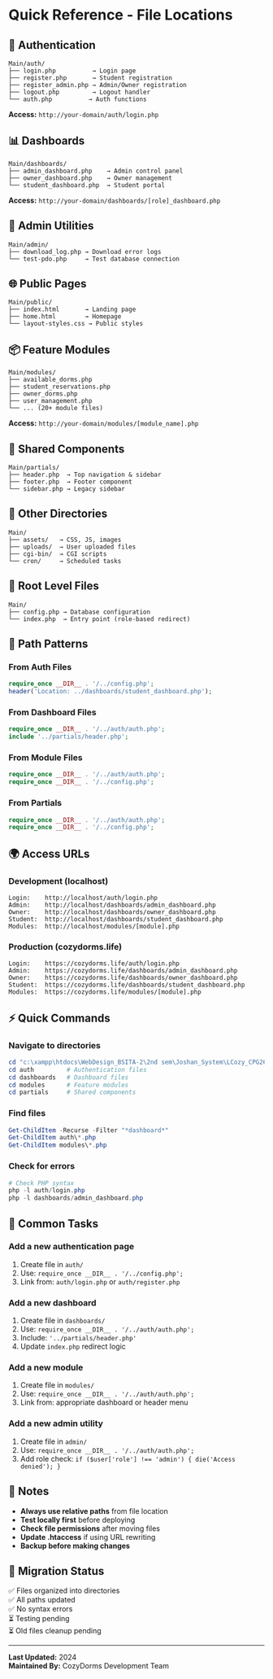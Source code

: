 # Quick Reference - File Locations

## 🔐 Authentication
```
Main/auth/
├── login.php          → Login page
├── register.php       → Student registration
├── register_admin.php → Admin/Owner registration
├── logout.php         → Logout handler
└── auth.php          → Auth functions
```

**Access:** `http://your-domain/auth/login.php`

## 📊 Dashboards
```
Main/dashboards/
├── admin_dashboard.php    → Admin control panel
├── owner_dashboard.php    → Owner management
└── student_dashboard.php  → Student portal
```

**Access:** `http://your-domain/dashboards/[role]_dashboard.php`

## 🔧 Admin Utilities
```
Main/admin/
├── download_log.php → Download error logs
└── test-pdo.php     → Test database connection
```

## 🌐 Public Pages
```
Main/public/
├── index.html       → Landing page
├── home.html        → Homepage
└── layout-styles.css → Public styles
```

## 📦 Feature Modules
```
Main/modules/
├── available_dorms.php
├── student_reservations.php
├── owner_dorms.php
├── user_management.php
└── ... (20+ module files)
```

**Access:** `http://your-domain/modules/[module_name].php`

## 🧩 Shared Components
```
Main/partials/
├── header.php  → Top navigation & sidebar
├── footer.php  → Footer component
└── sidebar.php → Legacy sidebar
```

## 📁 Other Directories
```
Main/
├── assets/   → CSS, JS, images
├── uploads/  → User uploaded files
├── cgi-bin/  → CGI scripts
└── cron/     → Scheduled tasks
```

## 🔑 Root Level Files
```
Main/
├── config.php → Database configuration
└── index.php  → Entry point (role-based redirect)
```

## 🔗 Path Patterns

### From Auth Files
```php
require_once __DIR__ . '/../config.php';
header('Location: ../dashboards/student_dashboard.php');
```

### From Dashboard Files
```php
require_once __DIR__ . '/../auth/auth.php';
include '../partials/header.php';
```

### From Module Files
```php
require_once __DIR__ . '/../auth/auth.php';
require_once __DIR__ . '/../config.php';
```

### From Partials
```php
require_once __DIR__ . '/../auth/auth.php';
require_once __DIR__ . '/../config.php';
```

## 🌍 Access URLs

### Development (localhost)
```
Login:    http://localhost/auth/login.php
Admin:    http://localhost/dashboards/admin_dashboard.php
Owner:    http://localhost/dashboards/owner_dashboard.php
Student:  http://localhost/dashboards/student_dashboard.php
Modules:  http://localhost/modules/[module].php
```

### Production (cozydorms.life)
```
Login:    https://cozydorms.life/auth/login.php
Admin:    https://cozydorms.life/dashboards/admin_dashboard.php
Owner:    https://cozydorms.life/dashboards/owner_dashboard.php
Student:  https://cozydorms.life/dashboards/student_dashboard.php
Modules:  https://cozydorms.life/modules/[module].php
```

## ⚡ Quick Commands

### Navigate to directories
```powershell
cd "c:\xampp\htdocs\WebDesign_BSITA-2\2nd sem\Joshan_System\LCozy_CPG2615\Main"
cd auth         # Authentication files
cd dashboards   # Dashboard files
cd modules      # Feature modules
cd partials     # Shared components
```

### Find files
```powershell
Get-ChildItem -Recurse -Filter "*dashboard*"
Get-ChildItem auth\*.php
Get-ChildItem modules\*.php
```

### Check for errors
```powershell
# Check PHP syntax
php -l auth/login.php
php -l dashboards/admin_dashboard.php
```

## 🎯 Common Tasks

### Add a new authentication page
1. Create file in `auth/`
2. Use: `require_once __DIR__ . '/../config.php';`
3. Link from: `auth/login.php` or `auth/register.php`

### Add a new dashboard
1. Create file in `dashboards/`
2. Use: `require_once __DIR__ . '/../auth/auth.php';`
3. Include: `'../partials/header.php'`
4. Update `index.php` redirect logic

### Add a new module
1. Create file in `modules/`
2. Use: `require_once __DIR__ . '/../auth/auth.php';`
3. Link from: appropriate dashboard or header menu

### Add a new admin utility
1. Create file in `admin/`
2. Use: `require_once __DIR__ . '/../auth/auth.php';`
3. Add role check: `if ($user['role'] !== 'admin') { die('Access denied'); }`

## 📝 Notes

- **Always use relative paths** from file location
- **Test locally first** before deploying
- **Check file permissions** after moving files
- **Update .htaccess** if using URL rewriting
- **Backup before making changes**

## 🔄 Migration Status

✅ Files organized into directories  
✅ All paths updated  
✅ No syntax errors  
⏳ Testing pending  
⏳ Old files cleanup pending  

---

**Last Updated:** 2024  
**Maintained By:** CozyDorms Development Team
